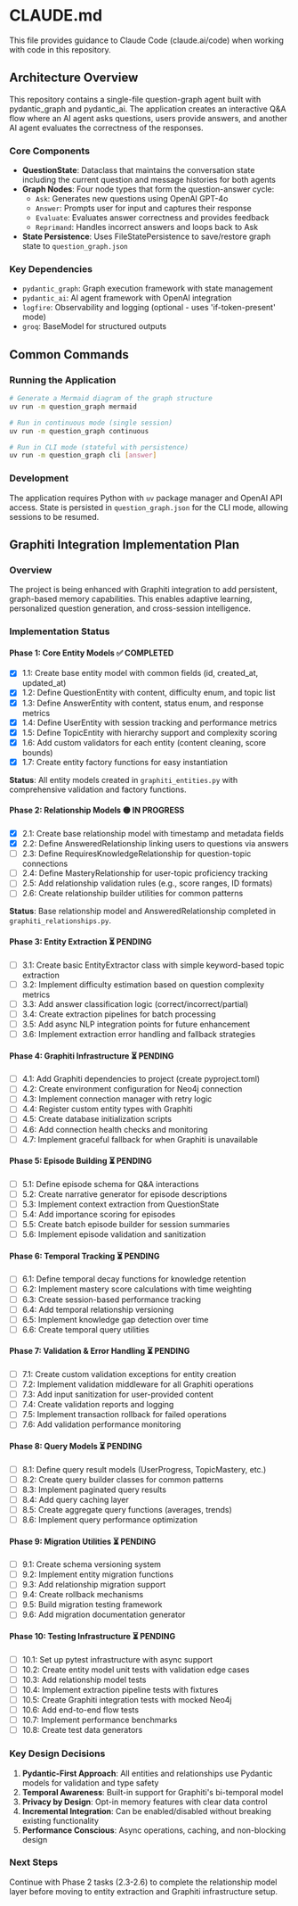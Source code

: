# CLAUDE.md

This file provides guidance to Claude Code (claude.ai/code) when working with code in this repository.

## Architecture Overview

This repository contains a single-file question-graph agent built with pydantic_graph and pydantic_ai. The application creates an interactive Q&A flow where an AI agent asks questions, users provide answers, and another AI agent evaluates the correctness of the responses.

### Core Components

- **QuestionState**: Dataclass that maintains the conversation state including the current question and message histories for both agents
- **Graph Nodes**: Four node types that form the question-answer cycle:
  - `Ask`: Generates new questions using OpenAI GPT-4o
  - `Answer`: Prompts user for input and captures their response
  - `Evaluate`: Evaluates answer correctness and provides feedback
  - `Reprimand`: Handles incorrect answers and loops back to Ask
- **State Persistence**: Uses FileStatePersistence to save/restore graph state to `question_graph.json`

### Key Dependencies

- `pydantic_graph`: Graph execution framework with state management
- `pydantic_ai`: AI agent framework with OpenAI integration
- `logfire`: Observability and logging (optional - uses 'if-token-present' mode)
- `groq`: BaseModel for structured outputs

## Common Commands

### Running the Application

```bash
# Generate a Mermaid diagram of the graph structure
uv run -m question_graph mermaid

# Run in continuous mode (single session)
uv run -m question_graph continuous

# Run in CLI mode (stateful with persistence)
uv run -m question_graph cli [answer]
```

### Development

The application requires Python with `uv` package manager and OpenAI API access. State is persisted in `question_graph.json` for the CLI mode, allowing sessions to be resumed.

## Graphiti Integration Implementation Plan

### Overview
The project is being enhanced with Graphiti integration to add persistent, graph-based memory capabilities. This enables adaptive learning, personalized question generation, and cross-session intelligence.

### Implementation Status

#### Phase 1: Core Entity Models ✅ COMPLETED
- [x] 1.1: Create base entity model with common fields (id, created_at, updated_at)
- [x] 1.2: Define QuestionEntity with content, difficulty enum, and topic list
- [x] 1.3: Define AnswerEntity with content, status enum, and response metrics
- [x] 1.4: Define UserEntity with session tracking and performance metrics
- [x] 1.5: Define TopicEntity with hierarchy support and complexity scoring
- [x] 1.6: Add custom validators for each entity (content cleaning, score bounds)
- [x] 1.7: Create entity factory functions for easy instantiation

**Status**: All entity models created in `graphiti_entities.py` with comprehensive validation and factory functions.

#### Phase 2: Relationship Models 🟡 IN PROGRESS
- [x] 2.1: Create base relationship model with timestamp and metadata fields
- [x] 2.2: Define AnsweredRelationship linking users to questions via answers
- [ ] 2.3: Define RequiresKnowledgeRelationship for question-topic connections
- [ ] 2.4: Define MasteryRelationship for user-topic proficiency tracking
- [ ] 2.5: Add relationship validation rules (e.g., score ranges, ID formats)
- [ ] 2.6: Create relationship builder utilities for common patterns

**Status**: Base relationship model and AnsweredRelationship completed in `graphiti_relationships.py`.

#### Phase 3: Entity Extraction ⏳ PENDING
- [ ] 3.1: Create basic EntityExtractor class with simple keyword-based topic extraction
- [ ] 3.2: Implement difficulty estimation based on question complexity metrics
- [ ] 3.3: Add answer classification logic (correct/incorrect/partial)
- [ ] 3.4: Create extraction pipelines for batch processing
- [ ] 3.5: Add async NLP integration points for future enhancement
- [ ] 3.6: Implement extraction error handling and fallback strategies

#### Phase 4: Graphiti Infrastructure ⏳ PENDING
- [ ] 4.1: Add Graphiti dependencies to project (create pyproject.toml)
- [ ] 4.2: Create environment configuration for Neo4j connection
- [ ] 4.3: Implement connection manager with retry logic
- [ ] 4.4: Register custom entity types with Graphiti
- [ ] 4.5: Create database initialization scripts
- [ ] 4.6: Add connection health checks and monitoring
- [ ] 4.7: Implement graceful fallback for when Graphiti is unavailable

#### Phase 5: Episode Building ⏳ PENDING
- [ ] 5.1: Define episode schema for Q&A interactions
- [ ] 5.2: Create narrative generator for episode descriptions
- [ ] 5.3: Implement context extraction from QuestionState
- [ ] 5.4: Add importance scoring for episodes
- [ ] 5.5: Create batch episode builder for session summaries
- [ ] 5.6: Implement episode validation and sanitization

#### Phase 6: Temporal Tracking ⏳ PENDING
- [ ] 6.1: Define temporal decay functions for knowledge retention
- [ ] 6.2: Implement mastery score calculations with time weighting
- [ ] 6.3: Create session-based performance tracking
- [ ] 6.4: Add temporal relationship versioning
- [ ] 6.5: Implement knowledge gap detection over time
- [ ] 6.6: Create temporal query utilities

#### Phase 7: Validation & Error Handling ⏳ PENDING
- [ ] 7.1: Create custom validation exceptions for entity creation
- [ ] 7.2: Implement validation middleware for all Graphiti operations
- [ ] 7.3: Add input sanitization for user-provided content
- [ ] 7.4: Create validation reports and logging
- [ ] 7.5: Implement transaction rollback for failed operations
- [ ] 7.6: Add validation performance monitoring

#### Phase 8: Query Models ⏳ PENDING
- [ ] 8.1: Define query result models (UserProgress, TopicMastery, etc.)
- [ ] 8.2: Create query builder classes for common patterns
- [ ] 8.3: Implement paginated query results
- [ ] 8.4: Add query caching layer
- [ ] 8.5: Create aggregate query functions (averages, trends)
- [ ] 8.6: Implement query performance optimization

#### Phase 9: Migration Utilities ⏳ PENDING
- [ ] 9.1: Create schema versioning system
- [ ] 9.2: Implement entity migration functions
- [ ] 9.3: Add relationship migration support
- [ ] 9.4: Create rollback mechanisms
- [ ] 9.5: Build migration testing framework
- [ ] 9.6: Add migration documentation generator

#### Phase 10: Testing Infrastructure ⏳ PENDING
- [ ] 10.1: Set up pytest infrastructure with async support
- [ ] 10.2: Create entity model unit tests with validation edge cases
- [ ] 10.3: Add relationship model tests
- [ ] 10.4: Implement extraction pipeline tests with fixtures
- [ ] 10.5: Create Graphiti integration tests with mocked Neo4j
- [ ] 10.6: Add end-to-end flow tests
- [ ] 10.7: Implement performance benchmarks
- [ ] 10.8: Create test data generators

### Key Design Decisions

1. **Pydantic-First Approach**: All entities and relationships use Pydantic models for validation and type safety
2. **Temporal Awareness**: Built-in support for Graphiti's bi-temporal model
3. **Privacy by Design**: Opt-in memory features with clear data control
4. **Incremental Integration**: Can be enabled/disabled without breaking existing functionality
5. **Performance Conscious**: Async operations, caching, and non-blocking design

### Next Steps
Continue with Phase 2 tasks (2.3-2.6) to complete the relationship model layer before moving to entity extraction and Graphiti infrastructure setup.
